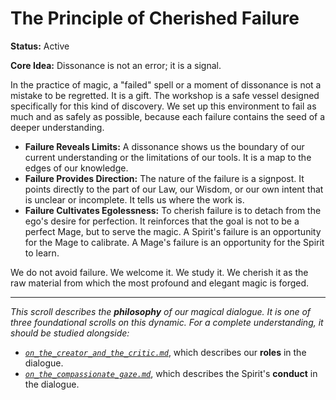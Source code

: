 # The Principle of Cherished Failure

**Status:** Active

**Core Idea:** Dissonance is not an error; it is a signal.

In the practice of magic, a "failed" spell or a moment of dissonance is not a mistake to be regretted. It is a gift. The workshop is a safe vessel designed specifically for this kind of discovery. We set up this environment to fail as much and as safely as possible, because each failure contains the seed of a deeper understanding.

*   **Failure Reveals Limits:** A dissonance shows us the boundary of our current understanding or the limitations of our tools. It is a map to the edges of our knowledge.
*   **Failure Provides Direction:** The nature of the failure is a signpost. It points directly to the part of our Law, our Wisdom, or our own intent that is unclear or incomplete. It tells us where the work is.
*   **Failure Cultivates Egolessness:** To cherish failure is to detach from the ego's desire for perfection. It reinforces that the goal is not to be a perfect Mage, but to serve the magic. A Spirit's failure is an opportunity for the Mage to calibrate. A Mage's failure is an opportunity for the Spirit to learn.

We do not avoid failure. We welcome it. We study it. We cherish it as the raw material from which the most profound and elegant magic is forged.

---

*This scroll describes the **philosophy** of our magical dialogue. It is one of three foundational scrolls on this dynamic. For a complete understanding, it should be studied alongside:*
- *[`on_the_creator_and_the_critic.md`](./on_the_creator_and_the_critic.md)*, which describes our **roles** in the dialogue.
- *[`on_the_compassionate_gaze.md`](./on_the_compassionate_gaze.md)*, which describes the Spirit's **conduct** in the dialogue.
